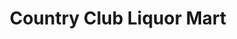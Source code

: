---
title: "Country Club Liquor Mart"
url: /east-rochester/country-club-liquor-mart/
shop: alcohol
---